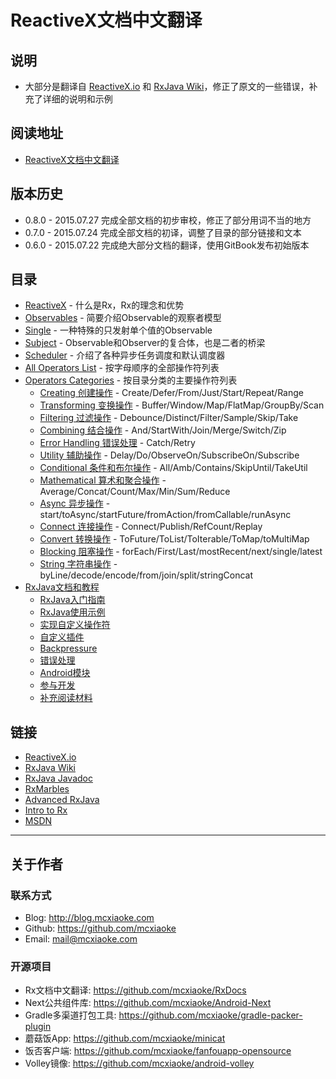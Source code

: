 # ReactiveX文档中文翻译

## 说明

* 大部分是翻译自 [ReactiveX.io](http://reactivex.io/) 和 [RxJava Wiki](https://github.com/ReactiveX/rxjava/wiki)，修正了原文的一些错误，补充了详细的说明和示例

## 阅读地址

* [ReactiveX文档中文翻译](http://mcxiaoke.gitbooks.io/rxdocs/content/)

## 版本历史

* 0.8.0 - 2015.07.27 完成全部文档的初步审校，修正了部分用词不当的地方 
* 0.7.0 - 2015.07.24 完成全部文档的初译，调整了目录的部分链接和文本
* 0.6.0 - 2015.07.22 完成绝大部分文档的翻译，使用GitBook发布初始版本

## 目录

* [ReactiveX](Intro.md) - 什么是Rx，Rx的理念和优势
* [Observables](Observables.md) - 简要介绍Observable的观察者模型
* [Single](Single.md) - 一种特殊的只发射单个值的Observable
* [Subject](Subject.md) - Observable和Observer的复合体，也是二者的桥梁
* [Scheduler](Scheduler.md) - 介绍了各种异步任务调度和默认调度器
* [All Operators List](All-Operators-List.md) - 按字母顺序的全部操作符列表
* [Operators Categories](Operators.md) - 按目录分类的主要操作符列表
  * [Creating 创建操作](operators/Creating-Observables.md) - Create/Defer/From/Just/Start/Repeat/Range
  * [Transforming 变换操作](operators/Transforming-Observables.md) - Buffer/Window/Map/FlatMap/GroupBy/Scan
  * [Filtering 过滤操作](operators/Filtering-Observables.md) - Debounce/Distinct/Filter/Sample/Skip/Take
  * [Combining 结合操作](operators/Combining-Observables.md) - And/StartWith/Join/Merge/Switch/Zip
  * [Error Handling 错误处理](operators/Error-Handling-Operators.md) - Catch/Retry
  * [Utility 辅助操作](operators/Observable-Utility-Operators.md) - Delay/Do/ObserveOn/SubscribeOn/Subscribe
  * [Conditional 条件和布尔操作](operators/Conditional-and-Boolean-Operators.md) - All/Amb/Contains/SkipUntil/TakeUtil
  * [Mathematical 算术和聚合操作](operators/Mathematical-and-Aggregate-Operators.md) - Average/Concat/Count/Max/Min/Sum/Reduce
  * [Async 异步操作](operators/Async-Operators.md) - start/toAsync/startFuture/fromAction/fromCallable/runAsync
  * [Connect 连接操作](operators/Connectable-Observable-Operators.md) - Connect/Publish/RefCount/Replay
  * [Convert 转换操作](operators/To.md) - ToFuture/ToList/ToIterable/ToMap/toMultiMap
  * [Blocking 阻塞操作](operators/Blocking-Observable-Operators.md) - forEach/First/Last/mostRecent/next/single/latest
  * [String 字符串操作](operators/String-Observables.md) - byLine/decode/encode/from/join/split/stringConcat
* [RxJava文档和教程](Topics.md)
  * [RxJava入门指南](topics/Getting-Started.md)
  * [RxJava使用示例](topics/How-To-Use-RxJava.md)
  * [实现自定义操作符](topics/Implementing-Your-Own-Operators.md)
  * [自定义插件](topics/Plugins.md)
  * [Backpressure](topics/Backpressure.md)
  * [错误处理](topics/Error-Handling.md)
  * [Android模块](topics/The-RxJava-Android-Module.md)
  * [参与开发](topics/How-to-Contribute.md)
  * [补充阅读材料](topics/Additional-Reading.md)


## 链接

* [ReactiveX.io](http://reactivex.io/intro.html)
* [RxJava Wiki](https://github.com/ReactiveX/RxJava/wiki)
* [RxJava Javadoc](http://reactivex.io/RxJava/javadoc/)
* [RxMarbles](http://rxmarbles.com/)
* [Advanced RxJava](http://akarnokd.blogspot.com/)
* [Intro to Rx](http://www.introtorx.com/content/v1.0.10621.0/01_WhyRx.html)
* [MSDN](https://msdn.microsoft.com/en-us/data/gg577609.aspx)


------
## 关于作者

### 联系方式
* Blog: <http://blog.mcxiaoke.com>
* Github: <https://github.com/mcxiaoke>
* Email: [mail@mcxiaoke.com](mailto:mail@mcxiaoke.com)

### 开源项目

* Rx文档中文翻译: <https://github.com/mcxiaoke/RxDocs>
* Next公共组件库: <https://github.com/mcxiaoke/Android-Next>
* Gradle多渠道打包工具: <https://github.com/mcxiaoke/gradle-packer-plugin>
* 蘑菇饭App: <https://github.com/mcxiaoke/minicat>
* 饭否客户端: <https://github.com/mcxiaoke/fanfouapp-opensource>
* Volley镜像: <https://github.com/mcxiaoke/android-volley>
